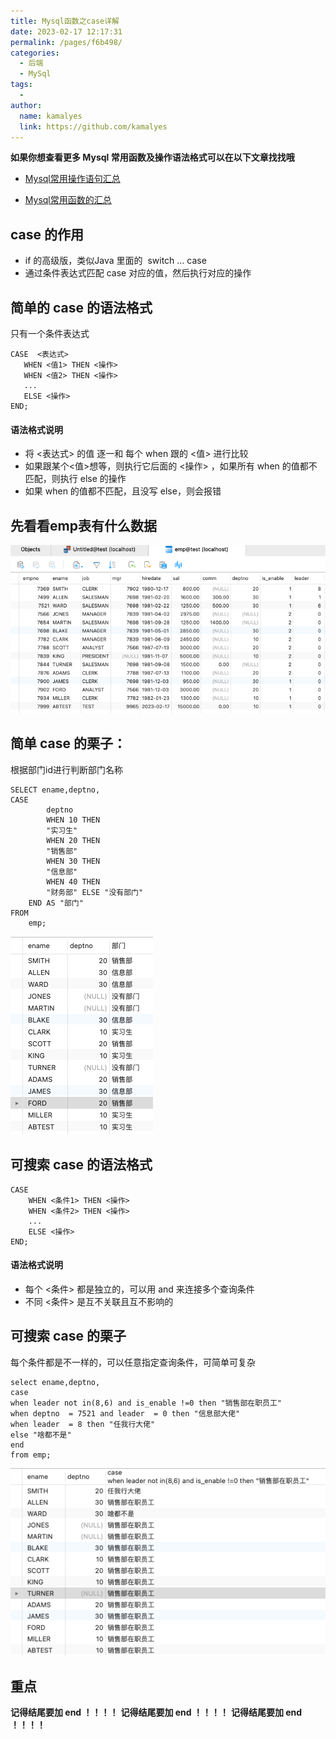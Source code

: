 ```yaml
---
title: Mysql函数之case详解
date: 2023-02-17 12:17:31
permalink: /pages/f6b498/
categories:
  - 后端
  - MySql
tags:
  - 
author: 
  name: kamalyes
  link: https://github.com/kamalyes
---
```

**如果你想查看更多 Mysql 常用函数及操作语法格式可以在以下文章找找哦**

- [Mysql常用操作语句汇总](./59.Mysql常用操作语句汇总.md)

- [Mysql常用函数的汇总](./01.Mysql常用函数汇总.md)

case 的作用
--------

*   if 的高级版，类似Java 里面的  switch ... case 
*   通过条件表达式匹配 case 对应的值，然后执行对应的操作

简单的 case 的语法格式
--------------

只有一个条件表达式

```
CASE  <表达式>
   WHEN <值1> THEN <操作>
   WHEN <值2> THEN <操作>
   ...
   ELSE <操作>
END;
```

#### 语法格式说明

*   将 <表达式> 的值 逐一和 每个 when 跟的 <值> 进行比较
*   如果跟某个<值>想等，则执行它后面的 <操作> ，如果所有 when 的值都不匹配，则执行 else 的操作
*   如果 when 的值都不匹配，且没写 else，则会报错

先看看emp表有什么数据
------------

![](../../assets/images/mysql/Snipaste_2023-02-17_12-15-52.png)

简单 case 的栗子：
------------

根据部门id进行判断部门名称

```
SELECT ename,deptno,
CASE
        deptno 
        WHEN 10 THEN
        "实习生" 
        WHEN 20 THEN
        "销售部" 
        WHEN 30 THEN
        "信息部" 
        WHEN 40 THEN
        "财务部" ELSE "没有部门" 
    END AS "部门" 
FROM
    emp;
```

![](../../assets/images/mysql/Snipaste_2023-02-17_12-31-15.png)

可搜索 case 的语法格式
--------------

```
CASE
    WHEN <条件1> THEN <操作>
    WHEN <条件2> THEN <操作>
    ...
    ELSE <操作>
END;
```

#### 语法格式说明

*   每个 <条件> 都是独立的，可以用 and 来连接多个查询条件
*   不同 <条件> 是互不关联且互不影响的

可搜索 case 的栗子
------------

每个条件都是不一样的，可以任意指定查询条件，可简单可复杂

```
select ename,deptno,
case 
when leader not in(8,6) and is_enable !=0 then "销售部在职员工"
when deptno  = 7521 and leader  = 0 then "信息部大佬"
when leader  = 8 then "任我行大佬"
else "啥都不是"
end
from emp;
```

![](../../assets/images/mysql/Snipaste_2023-02-17_12-37-37.png)

重点
--

**记得结尾要加 end ！！！！**
**记得结尾要加 end ！！！！**
**记得结尾要加 end ！！！！**
